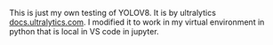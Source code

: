 This is just my own testing of YOLOV8. It is by ultralytics [docs.ultralytics.com](https://docs.ultralytics.com/). I modified it to work in my virtual environment in python that is local in VS code in jupyter. 
